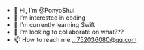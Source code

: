 - 👋 Hi, I’m @PonyoShui
- 👀 I’m interested in coding
- 🌱 I’m currently learning Swift
- 💞️ I’m looking to collaborate on what???
- 📫 How to reach me ...752036080@qq.com

<!---
PonyoShui/PonyoShui is a ✨ special ✨ repository because its `README.md` (this file) appears on your GitHub profile.
You can click the Preview link to take a look at your changes.
--->
